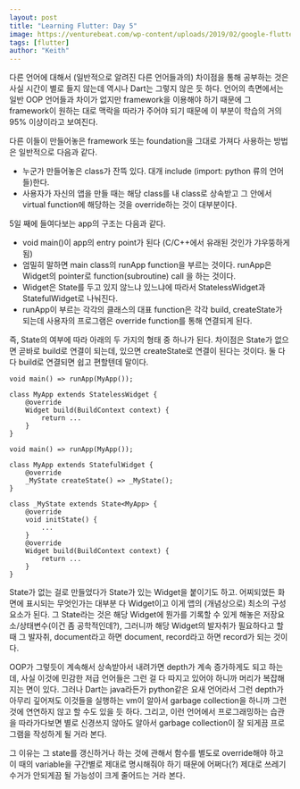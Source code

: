 ```yaml
---
layout: post
title: "Learning Flutter: Day 5"
image: https://venturebeat.com/wp-content/uploads/2019/02/google-flutter-logo-white.png?w=578&strip=all
tags: [flutter]
author: "Keith"
---
```


다른 언어에 대해서 (일반적으로 알려진 다른 언어들과의) 차이점을 통해 공부하는 것은 사실 시간이 별로 들지 않는데 역시나 Dart는 그렇지 않은 듯 하다. 언어의 측면에서는 일반 OOP 언어들과 차이가 없지만 framework을 이용해야 하기 때문에 그 framework이 원하는 대로 맥락을 따라가 주어야 되기 때문에 이 부분이 학습의 거의 95% 이상이라고 보여진다.

다른 이들이 만들어놓은 framework 또는 foundation을 그대로 가져다 사용하는 방법은 일반적으로 다음과 같다.

- 누군가 만들어놓은 class가 잔뜩 있다. 대개 include (import: python 류의 언어들)한다.
- 사용자가 자신의 앱을 만들 때는 해당 class를 내 class로 상속받고 그 안에서 virtual function에 해당하는 것을 override하는 것이 대부분이다.

5일 째에 들여다보는 app의 구조는 다음과 같다.

- void main()이 app의 entry point가 된다 (C/C++에서 유래된 것인가 갸우뚱하게 됨)
- 엄밀히 말하면 main class의 runApp function을 부르는 것이다. runApp은 Widget의 pointer로 function(subroutine) call 을 하는 것이다. 
- Widget은 State를 두고 있지 않느냐 있느냐에 따라서 StatelessWidget과 StatefulWidget로 나눠진다. 
- runApp이 부르는 각각의 클래스의 대표 function은 각각 build, createState가 되는데 사용자의 프로그램은 override function를 통해 연결되게 된다.

즉, State의 여부에 따라 아래의 두 가지의 형태 중 하나가 된다. 차이점은 State가 없으면 곧바로 build로 연결이 되는데, 있으면 createState로 연결이 된다는 것이다. 둘 다 다 build로 연결되면 쉽고 편할텐데 말이다. 

```
void main() => runApp(MyApp());

class MyApp extends StatelessWidget {
    @override
    Widget build(BuildContext context) {
        return ...
    }
}
```

```
void main() => runApp(MyApp());

class MyApp extends StatefulWidget {
    @override
    _MyState createState() => _MyState();
}

class _MyState extends State<MyApp> {
    @override
    void initState() {
        ...
    }
    @override
    Widget build(BuildContext context) {
        return ...
    }
}
```

State가 없는 걸로 만들었다가 State가 있는 Widget을 붙이기도 하고. 어찌되었든 화면에 표시되는 무엇인가는 대부분 다 Widget이고 이게 앱의 (개념상으로) 최소의 구성요소가 된다. 그 State라는 것은 해당 Widget에 뭔가를 기록할 수 있게 해놓은 저장요소/상태변수(이건 좀 공학적인데?), 그러니까 해당 Widget의 발자취가 필요하다고 할 때 그 발자취, document라고 하면 document, record라고 하면 record가 되는 것이다.

OOP가 그렇듯이 계속해서 상속받아서 내려가면 depth가 계속 증가하게도 되고 하는데, 사실 이것에 민감한 저급 언어들은 그런 걸 다 따지고 있어야 하니까 머리가 복잡해지는 면이 있다. 그러나 Dart는 java라든가 python같은 요새 언어라서 그런 depth가 아무리 깊어져도 이것들을 실행하는 vm이 알아서 garbage collection을 하니까 그런 것에 연연하지 않고 할 수도 있을 듯 하다. 그리고, 이런 언어에서 프로그래밍하는 습관을 따라가다보면 별로 신경쓰지 않아도 알아서 garbage collection이 잘 되게끔 프로그램을 작성하게 될 거라 본다.

그 이유는 그 state를 갱신하거나 하는 것에 관해서 함수를 별도로 override해야 하고 이 때의 variable을 구간별로 제대로 명시해줘야 하기 때문에 어쩌다(?) 제대로 쓰레기 수거가 안되게끔 될 가능성이 크게 줄어드는 거라 본다.
